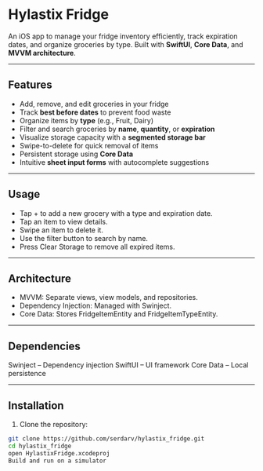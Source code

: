 # Hylastix Fridge

An iOS app to manage your fridge inventory efficiently, track expiration dates, and organize groceries by type. Built with **SwiftUI**, **Core Data**, and **MVVM architecture**.

---

## Features

- Add, remove, and edit groceries in your fridge
- Track **best before dates** to prevent food waste
- Organize items by **type** (e.g., Fruit, Dairy)
- Filter and search groceries by **name**, **quantity**, or **expiration**
- Visualize storage capacity with a **segmented storage bar**
- Swipe-to-delete for quick removal of items
- Persistent storage using **Core Data**
- Intuitive **sheet input forms** with autocomplete suggestions

---

## Usage

- Tap + to add a new grocery with a type and expiration date.
- Tap an item to view details.
- Swipe an item to delete it.
- Use the filter button to search by name.
- Press Clear Storage to remove all expired items.

---

## Architecture

 - MVVM: Separate views, view models, and repositories.
 - Dependency Injection: Managed with Swinject.
 - Core Data: Stores FridgeItemEntity and FridgeItemTypeEntity.

---

## Dependencies

Swinject
 – Dependency injection
SwiftUI
 – UI framework
Core Data 
 – Local persistence

---

## Installation

1. Clone the repository:

```bash
git clone https://github.com/serdarv/hylastix_fridge.git
cd hylastix_fridge
open HylastixFridge.xcodeproj
Build and run on a simulator
